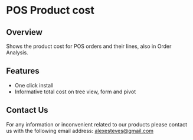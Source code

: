 POS Product cost
================

Overview
--------

Shows the product cost for POS orders and their lines, also in Order Analysis.

Features
--------

- One click install
- Informative total cost on tree view, form and pivot

Contact Us
--------

For any information or inconvenient related to our products 
please contact us with the following email address: alexesteves@gmail.com 
